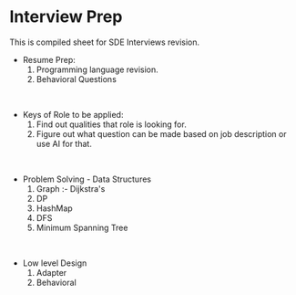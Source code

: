 # Interview Prep

This is compiled sheet for SDE Interviews revision.

* Resume Prep:
  1. Programming language revision.
  2. Behavioral Questions

<br>

* Keys of Role to be applied:
  1. Find out qualities that role is looking for.
  2. Figure out what question can be made based on job description or use AI for that.

<br>

* Problem Solving - Data Structures
  1. Graph :- Dijkstra's
  2. DP
  3. HashMap
  4. DFS
  5. Minimum Spanning Tree

<br>

* Low level Design
  1.  Adapter
  2.  Behavioral
